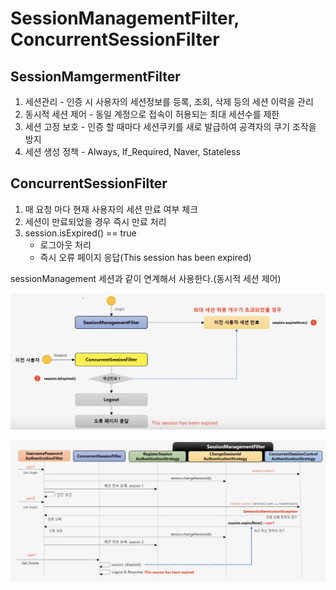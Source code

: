 # SessionManagementFilter, ConcurrentSessionFilter

## SessionMamgermentFilter

1. 세션관리 - 인증 시 사용자의 세션정보를 등록, 조회, 삭제 등의 세션 이력을 관리
2. 동시적 세션 제어 - 동일 계정으로 접속이 허용되는 최대 세션수를 제한
3. 세션 고정 보호 - 인증 할 때마다 세션쿠키를 새로 발급하여 공격자의 쿠기 조작을 방지
4. 세션 생성 정책 - Always, If\_Required, Naver, Stateless

## ConcurrentSessionFilter

1. 매 요청 마다 현재 사용자의 세션 만료 여부 체크
2. 세션이 만료되었을 경우 즉시 만료 처리
3. session.isExpired\(\) == true
   * 로그아웃 처리
   * 즉시 오류 페이지 응답\(This session has been expired\)

sessionManagement 세션과 같이 연계해서 사용한다.\(동시적 세션 제어\)

![](../../../.gitbook/assets/2020-09-27-9.49.36.png)

![](../../../.gitbook/assets/2020-09-27-9.54.08.png)

